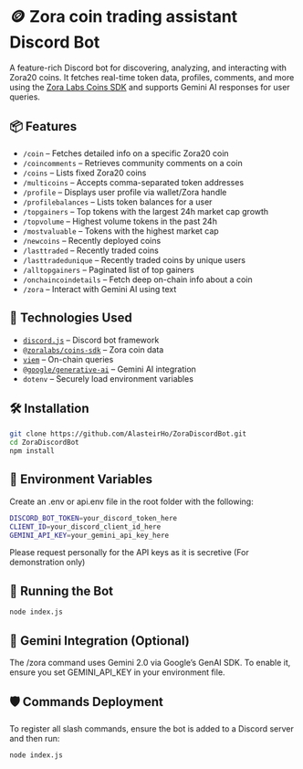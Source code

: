 # 🪙 Zora coin trading assistant Discord Bot

A feature-rich Discord bot for discovering, analyzing, and interacting with Zora20 coins. It fetches real-time token data, profiles, comments, and more using the [Zora Labs Coins SDK](https://github.com/ourzora/coins-sdk) and supports Gemini AI responses for user queries.

## 📦 Features

- `/coin` – Fetches detailed info on a specific Zora20 coin
- `/coincomments` – Retrieves community comments on a coin
- `/coins` – Lists fixed Zora20 coins
- `/multicoins` – Accepts comma-separated token addresses
- `/profile` – Displays user profile via wallet/Zora handle
- `/profilebalances` – Lists token balances for a user
- `/topgainers` – Top tokens with the largest 24h market cap growth
- `/topvolume` – Highest volume tokens in the past 24h
- `/mostvaluable` – Tokens with the highest market cap
- `/newcoins` – Recently deployed coins
- `/lasttraded` – Recently traded coins
- `/lasttradedunique` – Recently traded coins by unique users
- `/alltopgainers` – Paginated list of top gainers
- `/onchaincoindetails` – Fetch deep on-chain info about a coin
- `/zora` – Interact with Gemini AI using text

## 🧪 Technologies Used

- [`discord.js`](https://discord.js.org/) – Discord bot framework
- [`@zoralabs/coins-sdk`](https://www.npmjs.com/package/@zoralabs/coins-sdk) – Zora coin data
- [`viem`](https://viem.sh/) – On-chain queries
- [`@google/generative-ai`](https://www.npmjs.com/package/@google/generative-ai) – Gemini AI integration
- `dotenv` – Securely load environment variables

## 🛠 Installation

```bash
git clone https://github.com/AlasteirHo/ZoraDiscordBot.git
cd ZoraDiscordBot
npm install
```
## 🔑 Environment Variables
Create an .env or api.env file in the root folder with the following:
```bash
DISCORD_BOT_TOKEN=your_discord_token_here
CLIENT_ID=your_discord_client_id_here
GEMINI_API_KEY=your_gemini_api_key_here
```
Please request personally for the API keys as it is secretive (For demonstration only)

## 🚀 Running the Bot
```bash
node index.js
```

## 🤖 Gemini Integration (Optional)
The /zora command uses Gemini 2.0 via Google’s GenAI SDK.
To enable it, ensure you set GEMINI_API_KEY in your environment file.

## 🛡 Commands Deployment
To register all slash commands, ensure the bot is added to a Discord server and then run:
```bash
node index.js
```
